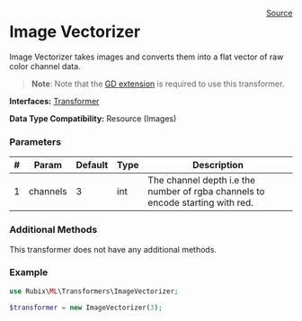 <p><span style="float:right;"><a href="https://github.com/RubixML/RubixML/blob/master/src/Transformers/ImageVectorizer.php">Source</a></span></p>

# Image Vectorizer
Image Vectorizer takes images and converts them into a flat vector of raw color channel data.

> **Note**: Note that the [GD extension](https://php.net/manual/en/book.image.php) is required to use this transformer.

**Interfaces:** [Transformer](#transformers)

**Data Type Compatibility:** Resource (Images)

### Parameters
| # | Param | Default | Type | Description |
|---|---|---|---|---|
| 1 | channels | 3 | int | The channel depth i.e the number of rgba channels to encode starting with red. |

### Additional Methods
This transformer does not have any additional methods.

### Example
```php
use Rubix\ML\Transformers\ImageVectorizer;

$transformer = new ImageVectorizer(3);
```